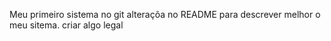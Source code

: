 Meu primeiro sistema no git
alteraçõa no README para descrever melhor o meu sitema.
criar algo legal